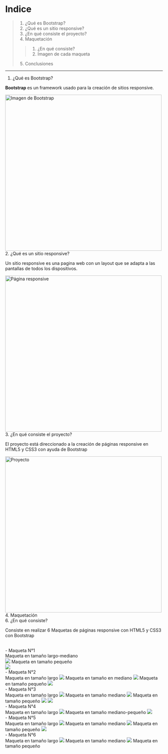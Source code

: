 # Indice
> 1. ¿Qué es Bootstrap?
> 2. ¿Qué es un sitio responsive?
> 3. ¿En qué consiste el proyecto?
> 4. Maquetación
>> 1. ¿En qué consiste?
>> 2. Imagen de cada maqueta
> 5. Conclusiones
----
1. ¿Qué es Bootstrap?
<p> <b> Bootstrap </b> es un framework usado para la creación de sitios responsive.</p>
<img src="https://s3-us-west-2.amazonaws.com/devcodepro/media/blog/que-es-bootstrap.png" alt="Imagen de Bootstrap" width="500px" heigth="auto">
<br />
2. ¿Qué es un sitio responsive?
<p> Un sitio responsive es una pagina web con un layout que se adapta a las pantallas de todos los dispositivos. </p>
<img src="https://encrypted-tbn0.gstatic.com/images?q=tbn:ANd9GcToS8jnzPZ6MAUIjDWUGRh92ZySt4TZABT6HA&usqp=CAU" alt="Página responsive" width="500px" heigth="auto">
<br />
3. ¿En qué consiste el proyecto?
<p> El proyecto está direccionado a la creación de páginas responsive en HTML5 y CSS3 con ayuda de Bootstrap </p>
<img src="https://encrypted-tbn0.gstatic.com/images?q=tbn:ANd9GcSwrmlEqMmGZUvo-Av4wb-wG6famkrCZwLxUw&usqp=CAU" alt="Proyecto" width="500px" heigth="auto">
<br />
4. Maquetación
<br />
6. ¿En qué consiste? 
<p> Consiste en realizar 6 Maquetas de páginas responsive con HTML5 y CSS3 con Bootstrap</p>
<br />
- Maqueta N°1
<br />
Maqueta en tamaño largo-mediano
<br />
<img src="https://user-images.githubusercontent.com/102183213/159593255-0a48e821-5f20-4008-926b-033b12fd4e2e.png">
Maqueta en tamaño pequeño
<br />
<img src="https://user-images.githubusercontent.com/102183213/165395857-42e74b7c-1d4e-4840-a0a5-ed606348f5a4.png">
<br />
- Maqueta N°2
<br />
Maqueta en tamaño largo
<img src="https://user-images.githubusercontent.com/102183213/165396217-b0870aa2-e72b-4cd6-aea3-f9fc24dd7fe0.png">
Maqueta en tamaño en mediano
<img src="https://user-images.githubusercontent.com/102183213/165396326-14aa15b8-5977-40b6-8435-6d3ec2e68fc3.png">
Maqueta en tamaño pequeño
<img src="https://user-images.githubusercontent.com/102183213/165396445-278d6963-dc33-4b45-84a3-53b5714b7025.png">
<br />
- Maqueta N°3
<br />
Maqueta en tamaño largo
<img src="https://user-images.githubusercontent.com/102183213/165396635-495fd74f-7a91-4e37-af34-08b17a4d4448.png">
Maqueta en tamaño mediano
<img src="https://user-images.githubusercontent.com/102183213/165396711-74f8d1e8-d113-4165-b2af-a1d7cbfaa6f7.png">
Maqueta en tamaño pequeño
<img src="https://user-images.githubusercontent.com/102183213/165396820-31bb1d78-ddc9-452b-b43b-4d3c0f3404c7.png">
<img src="https://user-images.githubusercontent.com/102183213/165396874-c6518011-c51e-46cb-be24-1fca53e7386a.png">
<br />
- Maqueta N°4
<br />
Maqueta en tamaño largo
<img src="https://user-images.githubusercontent.com/102183213/165396980-659f87a1-2a10-4c38-8ffb-578a856136cd.png">
Maqueta en tamaño mediano-pequeño
<img src="https://user-images.githubusercontent.com/102183213/165397076-6df02298-f16c-4766-a3ef-0db2bc153973.png">
<br />
- Maqueta N°5
<br /> 
Maqueta en tamaño largo
<img src="https://user-images.githubusercontent.com/102183213/165397269-286ad21a-cafb-400d-b841-a007dd117111.png">
Maqueta en tamaño mediano 
<img src="https://user-images.githubusercontent.com/102183213/165397344-7335e76d-6dd2-4454-b99f-2906b468b484.png">
Maqueta en tamaño pequeño
<img src="https://user-images.githubusercontent.com/102183213/165397470-f418cc43-09c7-4c55-acec-0c0baddd1af1.png">
<br />
- Maqueta N°6
<br />
Maqueta en tamaño largo
<img src="https://user-images.githubusercontent.com/102183213/165397648-bc521739-c7b8-4d97-9fce-08d920b25de9.png">
Maqueta en tamaño mediano
<img src="https://user-images.githubusercontent.com/102183213/165397779-6ea01d07-2f51-49ec-8320-09013efa6f62.png">
Maqueta en tamaño pequeño
<img src="">
